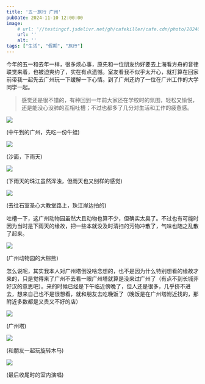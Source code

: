 ```yaml
---
title: '五一旅行 广州'
pubDate: 2024-11-10 12:00:00
image:
    # url: '//testingcf.jsdelivr.net/gh/cafekiller/cafe.cdn/photo/20240504/10005.jpg'
    url: ''
    alt: ''
tags: ["生活", "假期", "旅行"]
---
```


今年的五一和去年一样，很多烦心事，原先和一位朋友约好要去上海看方舟的音律联觉来着，也被迫爽约了，实在有点遗憾。室友看我不似乎太开心，就打算在回家前带我一起先去广州玩一下缓解一下心情。到了广州还约了一位在广州工作的大学同学一起。

> 感觉还是很不错的，有种回到一年前大家还在学校时的氛围，轻松又愉悦，还是能没心没肺的互相吐槽；不过也都多了几分对生活和工作的疲惫感。

![](//testingcf.jsdelivr.net/gh/cafekiller/cafe.cdn/photo/20240504/10000.jpg)

<ima-desc>(中午到的广州，先吃一份牛蛙)</img-desc>


![](//testingcf.jsdelivr.net/gh/cafekiller/cafe.cdn/photo/20240504/10002.jpg)

<ima-desc>(沙面，下雨天)</img-desc>

![](//testingcf.jsdelivr.net/gh/cafekiller/cafe.cdn/photo/20240504/10003.jpg)

<ima-desc>(下雨天的珠江虽然浑浊，但雨天也又别样的感觉)</img-desc>

![](//testingcf.jsdelivr.net/gh/cafekiller/cafe.cdn/photo/20240504/10004.jpg)

<ima-desc>(去往石室圣心大教堂路上，珠江岸边拍的)</img-desc>

吐槽一下，这广州动物园虽然大且动物也算不少，但确实太臭了。不过也有可能时因为当时是下雨天的缘故，把一些本就没及时清扫的污物冲散了，气味也随之乱散了起来。

![](//testingcf.jsdelivr.net/gh/cafekiller/cafe.cdn/photo/20240504/10006.jpg)

<ima-desc>(广州动物园的大棕熊)</img-desc>

怎么说呢，其实我本人对广州塔倒没啥念想的，也不是因为什么特别想看的缘故才来的，只是觉得来了广州不去看一眼广州塔就算是没来过广州了（有点不到长城非好汉的意思吧）。来的时候已经是下午临近傍晚了，但人还是很多，几乎挤不进去，想来自己也不是很想看，就和朋友去吃晚饭了（晚饭是在广州塔附近找的，那附近多数都是又贵又不好的店）

![](//testingcf.jsdelivr.net/gh/cafekiller/cafe.cdn/photo/20240504/10007.jpg)

<ima-desc>(广州塔)</img-desc>

![](//testingcf.jsdelivr.net/gh/cafekiller/cafe.cdn/photo/20240504/10008.jpg)

<ima-desc>(和朋友一起玩旋转木马)</img-desc>

![](//testingcf.jsdelivr.net/gh/cafekiller/cafe.cdn/photo/20240504/10009.jpg)

<ima-desc>(最后收尾时的室内演唱)</img-desc>